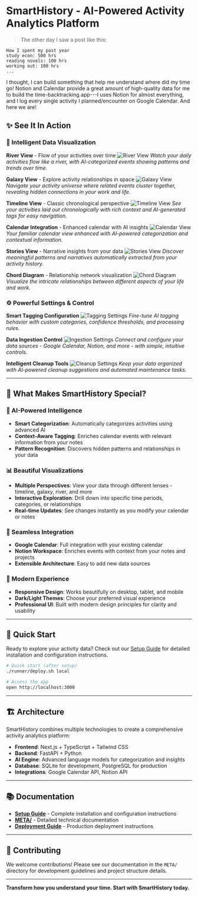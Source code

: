 # SmartHistory - AI-Powered Activity Analytics Platform

> The other day I saw a post like this:
  ```
  How I spent my past year
  study econ: 500 hrs
  reading novels: 100 hrs
  working out: 100 hrs
  ...
  ```
  I thought, I can build something that help me understand where did my time go!
  Notion and Calendar provide a great amount of high-quality data for me to build the time-backtracking app---I uses Notion for almost everything, and I log every single activity I planned/encounter on Google Calendar.
  And here we are! 

## ✨ See It In Action

### 🎯 Intelligent Data Visualization

**River View** - Flow of your activities over time
![River View](demo/views/river.png)
*Watch your daily activities flow like a river, with AI-categorized events showing patterns and trends over time.*

**Galaxy View** - Explore activity relationships in space
![Galaxy View](demo/views/galaxy.png)
*Navigate your activity universe where related events cluster together, revealing hidden connections in your work and life.*

**Timeline View** - Classic chronological perspective
![Timeline View](demo/views/timeline.png)
*See your activities laid out chronologically with rich context and AI-generated tags for easy navigation.*

**Calendar Integration** - Enhanced calendar with AI insights
![Calendar View](demo/views/calendar.png)
*Your familiar calendar view enhanced with AI-powered categorization and contextual information.*

**Stories View** - Narrative insights from your data
![Stories View](demo/views/stories.png)
*Discover meaningful patterns and narratives automatically extracted from your activity history.*

**Chord Diagram** - Relationship network visualization
![Chord Diagram](demo/views/chords.png)
*Visualize the intricate relationships between different aspects of your life and work.*

### ⚙️ Powerful Settings & Control

**Smart Tagging Configuration**
![Tagging Settings](demo/settings/tagging.png)
*Fine-tune AI tagging behavior with custom categories, confidence thresholds, and processing rules.*

**Data Ingestion Control**
![Ingestion Settings](demo/settings/ingestion.png)
*Connect and configure your data sources - Google Calendar, Notion, and more - with simple, intuitive controls.*

**Intelligent Cleanup Tools**
![Cleanup Settings](demo/settings/cleanup.png)
*Keep your data organized with AI-powered cleanup suggestions and automated maintenance tasks.*

---

## 🚀 What Makes SmartHistory Special?

### 🤖 AI-Powered Intelligence
- **Smart Categorization**: Automatically categorizes activities using advanced AI
- **Context-Aware Tagging**: Enriches calendar events with relevant information from your notes
- **Pattern Recognition**: Discovers hidden patterns and relationships in your data

### 📊 Beautiful Visualizations
- **Multiple Perspectives**: View your data through different lenses - timeline, galaxy, river, and more
- **Interactive Exploration**: Drill down into specific time periods, categories, or relationships
- **Real-time Updates**: See changes instantly as you modify your calendar or notes

### 🔗 Seamless Integration
- **Google Calendar**: Full integration with your existing calendar
- **Notion Workspace**: Enriches events with context from your notes and projects
- **Extensible Architecture**: Easy to add new data sources

### 🎨 Modern Experience
- **Responsive Design**: Works beautifully on desktop, tablet, and mobile
- **Dark/Light Themes**: Choose your preferred visual experience
- **Professional UI**: Built with modern design principles for clarity and usability

---

## 🏁 Quick Start

Ready to explore your activity data? Check out our [Setup Guide](SETUP.md) for detailed installation and configuration instructions.

```bash
# Quick start (after setup)
./runner/deploy.sh local

# Access the app
open http://localhost:3000
```

---

## 🏗️ Architecture

SmartHistory combines multiple technologies to create a comprehensive activity analytics platform:

- **Frontend**: Next.js + TypeScript + Tailwind CSS
- **Backend**: FastAPI + Python
- **AI Engine**: Advanced language models for categorization and insights
- **Database**: SQLite for development, PostgreSQL for production
- **Integrations**: Google Calendar API, Notion API

---

## 📚 Documentation

- **[Setup Guide](SETUP.md)** - Complete installation and configuration instructions
- **[META/](META/)** - Detailed technical documentation
- **[Deployment Guide](deployment/DEPLOYMENT.md)** - Production deployment instructions

---

## 🤝 Contributing

We welcome contributions! Please see our documentation in the `META/` directory for development guidelines and project structure details.

---

**Transform how you understand your time. Start with SmartHistory today.**
